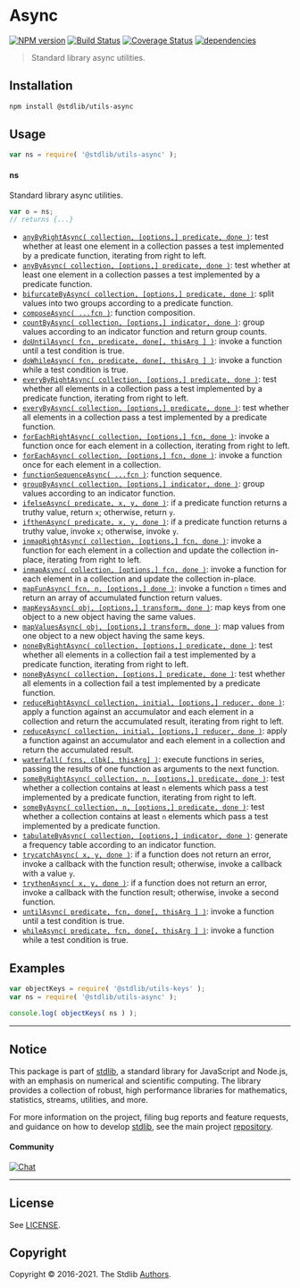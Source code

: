 <!--

@license Apache-2.0

Copyright (c) 2018 The Stdlib Authors.

Licensed under the Apache License, Version 2.0 (the "License");
you may not use this file except in compliance with the License.
You may obtain a copy of the License at

   http://www.apache.org/licenses/LICENSE-2.0

Unless required by applicable law or agreed to in writing, software
distributed under the License is distributed on an "AS IS" BASIS,
WITHOUT WARRANTIES OR CONDITIONS OF ANY KIND, either express or implied.
See the License for the specific language governing permissions and
limitations under the License.

-->

# Async

[![NPM version][npm-image]][npm-url] [![Build Status][test-image]][test-url] [![Coverage Status][coverage-image]][coverage-url] [![dependencies][dependencies-image]][dependencies-url]

> Standard library async utilities.

<section class="installation">

## Installation

```bash
npm install @stdlib/utils-async
```

</section>

<section class="usage">

## Usage

```javascript
var ns = require( '@stdlib/utils-async' );
```

#### ns

Standard library async utilities.

```javascript
var o = ns;
// returns {...}
```

<!-- <toc pattern="*"> -->

<div class="namespace-toc">

-   <span class="signature">[`anyByRightAsync( collection, [options,] predicate, done )`][@stdlib/utils/async/any-by-right]</span><span class="delimiter">: </span><span class="description">test whether at least one element in a collection passes a test implemented by a predicate function, iterating from right to left.</span>
-   <span class="signature">[`anyByAsync( collection, [options,] predicate, done )`][@stdlib/utils/async/any-by]</span><span class="delimiter">: </span><span class="description">test whether at least one element in a collection passes a test implemented by a predicate function.</span>
-   <span class="signature">[`bifurcateByAsync( collection, [options,] predicate, done )`][@stdlib/utils/async/bifurcate-by]</span><span class="delimiter">: </span><span class="description">split values into two groups according to a predicate function.</span>
-   <span class="signature">[`composeAsync( ...fcn )`][@stdlib/utils/async/compose]</span><span class="delimiter">: </span><span class="description">function composition.</span>
-   <span class="signature">[`countByAsync( collection, [options,] indicator, done )`][@stdlib/utils/async/count-by]</span><span class="delimiter">: </span><span class="description">group values according to an indicator function and return group counts.</span>
-   <span class="signature">[`doUntilAsync( fcn, predicate, done[, thisArg ] )`][@stdlib/utils/async/do-until]</span><span class="delimiter">: </span><span class="description">invoke a function until a test condition is true.</span>
-   <span class="signature">[`doWhileAsync( fcn, predicate, done[, thisArg ] )`][@stdlib/utils/async/do-while]</span><span class="delimiter">: </span><span class="description">invoke a function while a test condition is true.</span>
-   <span class="signature">[`everyByRightAsync( collection, [options,] predicate, done )`][@stdlib/utils/async/every-by-right]</span><span class="delimiter">: </span><span class="description">test whether all elements in a collection pass a test implemented by a predicate function, iterating from right to left.</span>
-   <span class="signature">[`everyByAsync( collection, [options,] predicate, done )`][@stdlib/utils/async/every-by]</span><span class="delimiter">: </span><span class="description">test whether all elements in a collection pass a test implemented by a predicate function.</span>
-   <span class="signature">[`forEachRightAsync( collection, [options,] fcn, done )`][@stdlib/utils/async/for-each-right]</span><span class="delimiter">: </span><span class="description">invoke a function once for each element in a collection, iterating from right to left.</span>
-   <span class="signature">[`forEachAsync( collection, [options,] fcn, done )`][@stdlib/utils/async/for-each]</span><span class="delimiter">: </span><span class="description">invoke a function once for each element in a collection.</span>
-   <span class="signature">[`functionSequenceAsync( ...fcn )`][@stdlib/utils/async/function-sequence]</span><span class="delimiter">: </span><span class="description">function sequence.</span>
-   <span class="signature">[`groupByAsync( collection, [options,] indicator, done )`][@stdlib/utils/async/group-by]</span><span class="delimiter">: </span><span class="description">group values according to an indicator function.</span>
-   <span class="signature">[`ifelseAsync( predicate, x, y, done )`][@stdlib/utils/async/if-else]</span><span class="delimiter">: </span><span class="description">if a predicate function returns a truthy value, return `x`; otherwise, return `y`.</span>
-   <span class="signature">[`ifthenAsync( predicate, x, y, done )`][@stdlib/utils/async/if-then]</span><span class="delimiter">: </span><span class="description">if a predicate function returns a truthy value, invoke `x`; otherwise, invoke `y`.</span>
-   <span class="signature">[`inmapRightAsync( collection, [options,] fcn, done )`][@stdlib/utils/async/inmap-right]</span><span class="delimiter">: </span><span class="description">invoke a function for each element in a collection and update the collection in-place, iterating from right to left.</span>
-   <span class="signature">[`inmapAsync( collection, [options,] fcn, done )`][@stdlib/utils/async/inmap]</span><span class="delimiter">: </span><span class="description">invoke a function for each element in a collection and update the collection in-place.</span>
-   <span class="signature">[`mapFunAsync( fcn, n, [options,] done )`][@stdlib/utils/async/map-function]</span><span class="delimiter">: </span><span class="description">invoke a function `n` times and return an array of accumulated function return values.</span>
-   <span class="signature">[`mapKeysAsync( obj, [options,] transform, done )`][@stdlib/utils/async/map-keys]</span><span class="delimiter">: </span><span class="description">map keys from one object to a new object having the same values.</span>
-   <span class="signature">[`mapValuesAsync( obj, [options,] transform, done )`][@stdlib/utils/async/map-values]</span><span class="delimiter">: </span><span class="description">map values from one object to a new object having the same keys.</span>
-   <span class="signature">[`noneByRightAsync( collection, [options,] predicate, done )`][@stdlib/utils/async/none-by-right]</span><span class="delimiter">: </span><span class="description">test whether all elements in a collection fail a test implemented by a predicate function, iterating from right to left.</span>
-   <span class="signature">[`noneByAsync( collection, [options,] predicate, done )`][@stdlib/utils/async/none-by]</span><span class="delimiter">: </span><span class="description">test whether all elements in a collection fail a test implemented by a predicate function.</span>
-   <span class="signature">[`reduceRightAsync( collection, initial, [options,] reducer, done )`][@stdlib/utils/async/reduce-right]</span><span class="delimiter">: </span><span class="description">apply a function against an accumulator and each element in a collection and return the accumulated result, iterating from right to left.</span>
-   <span class="signature">[`reduceAsync( collection, initial, [options,] reducer, done )`][@stdlib/utils/async/reduce]</span><span class="delimiter">: </span><span class="description">apply a function against an accumulator and each element in a collection and return the accumulated result.</span>
-   <span class="signature">[`waterfall( fcns, clbk[, thisArg] )`][@stdlib/utils/async/series-waterfall]</span><span class="delimiter">: </span><span class="description">execute functions in series, passing the results of one function as arguments to the next function.</span>
-   <span class="signature">[`someByRightAsync( collection, n, [options,] predicate, done )`][@stdlib/utils/async/some-by-right]</span><span class="delimiter">: </span><span class="description">test whether a collection contains at least `n` elements which pass a test implemented by a predicate function, iterating from right to left.</span>
-   <span class="signature">[`someByAsync( collection, n, [options,] predicate, done )`][@stdlib/utils/async/some-by]</span><span class="delimiter">: </span><span class="description">test whether a collection contains at least `n` elements which pass a test implemented by a predicate function.</span>
-   <span class="signature">[`tabulateByAsync( collection, [options,] indicator, done )`][@stdlib/utils/async/tabulate-by]</span><span class="delimiter">: </span><span class="description">generate a frequency table according to an indicator function.</span>
-   <span class="signature">[`trycatchAsync( x, y, done )`][@stdlib/utils/async/try-catch]</span><span class="delimiter">: </span><span class="description">if a function does not return an error, invoke a callback with the function result; otherwise, invoke a callback with a value `y`.</span>
-   <span class="signature">[`trythenAsync( x, y, done )`][@stdlib/utils/async/try-then]</span><span class="delimiter">: </span><span class="description">if a function does not return an error, invoke a callback with the function result; otherwise, invoke a second function.</span>
-   <span class="signature">[`untilAsync( predicate, fcn, done[, thisArg ] )`][@stdlib/utils/async/until]</span><span class="delimiter">: </span><span class="description">invoke a function until a test condition is true.</span>
-   <span class="signature">[`whileAsync( predicate, fcn, done[, thisArg ] )`][@stdlib/utils/async/while]</span><span class="delimiter">: </span><span class="description">invoke a function while a test condition is true.</span>

</div>

<!-- </toc> -->

</section>

<!-- /.usage -->

<section class="examples">

## Examples

<!-- TODO: better examples -->

<!-- eslint no-undef: "error" -->

```javascript
var objectKeys = require( '@stdlib/utils-keys' );
var ns = require( '@stdlib/utils-async' );

console.log( objectKeys( ns ) );
```

</section>

<!-- /.examples -->


<section class="main-repo" >

* * *

## Notice

This package is part of [stdlib][stdlib], a standard library for JavaScript and Node.js, with an emphasis on numerical and scientific computing. The library provides a collection of robust, high performance libraries for mathematics, statistics, streams, utilities, and more.

For more information on the project, filing bug reports and feature requests, and guidance on how to develop [stdlib][stdlib], see the main project [repository][stdlib].

#### Community

[![Chat][chat-image]][chat-url]

---

## License

See [LICENSE][stdlib-license].


## Copyright

Copyright &copy; 2016-2021. The Stdlib [Authors][stdlib-authors].

</section>

<!-- /.stdlib -->

<!-- Section for all links. Make sure to keep an empty line after the `section` element and another before the `/section` close. -->

<section class="links">

[npm-image]: http://img.shields.io/npm/v/@stdlib/utils-async.svg
[npm-url]: https://npmjs.org/package/@stdlib/utils-async

[test-image]: https://github.com/stdlib-js/utils-async/actions/workflows/test.yml/badge.svg
[test-url]: https://github.com/stdlib-js/utils-async/actions/workflows/test.yml

[coverage-image]: https://img.shields.io/codecov/c/github/stdlib-js/utils-async/main.svg
[coverage-url]: https://codecov.io/github/stdlib-js/utils-async?branch=main

[dependencies-image]: https://img.shields.io/david/stdlib-js/utils-async.svg
[dependencies-url]: https://david-dm.org/stdlib-js/utils-async/main

[chat-image]: https://img.shields.io/gitter/room/stdlib-js/stdlib.svg
[chat-url]: https://gitter.im/stdlib-js/stdlib/

[stdlib]: https://github.com/stdlib-js/stdlib

[stdlib-authors]: https://github.com/stdlib-js/stdlib/graphs/contributors

[stdlib-license]: https://raw.githubusercontent.com/stdlib-js/utils-async/main/LICENSE

<!-- <toc-links> -->

[@stdlib/utils/async/any-by-right]: https://github.com/stdlib-js/utils-async-any-by-right

[@stdlib/utils/async/any-by]: https://github.com/stdlib-js/utils-async-any-by

[@stdlib/utils/async/bifurcate-by]: https://github.com/stdlib-js/utils-async-bifurcate-by

[@stdlib/utils/async/compose]: https://github.com/stdlib-js/utils-async-compose

[@stdlib/utils/async/count-by]: https://github.com/stdlib-js/utils-async-count-by

[@stdlib/utils/async/do-until]: https://github.com/stdlib-js/utils-async-do-until

[@stdlib/utils/async/do-while]: https://github.com/stdlib-js/utils-async-do-while

[@stdlib/utils/async/every-by-right]: https://github.com/stdlib-js/utils-async-every-by-right

[@stdlib/utils/async/every-by]: https://github.com/stdlib-js/utils-async-every-by

[@stdlib/utils/async/for-each-right]: https://github.com/stdlib-js/utils-async-for-each-right

[@stdlib/utils/async/for-each]: https://github.com/stdlib-js/utils-async-for-each

[@stdlib/utils/async/function-sequence]: https://github.com/stdlib-js/utils-async-function-sequence

[@stdlib/utils/async/group-by]: https://github.com/stdlib-js/utils-async-group-by

[@stdlib/utils/async/if-else]: https://github.com/stdlib-js/utils-async-if-else

[@stdlib/utils/async/if-then]: https://github.com/stdlib-js/utils-async-if-then

[@stdlib/utils/async/inmap-right]: https://github.com/stdlib-js/utils-async-inmap-right

[@stdlib/utils/async/inmap]: https://github.com/stdlib-js/utils-async-inmap

[@stdlib/utils/async/map-function]: https://github.com/stdlib-js/utils-async-map-function

[@stdlib/utils/async/map-keys]: https://github.com/stdlib-js/utils-async-map-keys

[@stdlib/utils/async/map-values]: https://github.com/stdlib-js/utils-async-map-values

[@stdlib/utils/async/none-by-right]: https://github.com/stdlib-js/utils-async-none-by-right

[@stdlib/utils/async/none-by]: https://github.com/stdlib-js/utils-async-none-by

[@stdlib/utils/async/reduce-right]: https://github.com/stdlib-js/utils-async-reduce-right

[@stdlib/utils/async/reduce]: https://github.com/stdlib-js/utils-async-reduce

[@stdlib/utils/async/series-waterfall]: https://github.com/stdlib-js/utils-async-series-waterfall

[@stdlib/utils/async/some-by-right]: https://github.com/stdlib-js/utils-async-some-by-right

[@stdlib/utils/async/some-by]: https://github.com/stdlib-js/utils-async-some-by

[@stdlib/utils/async/tabulate-by]: https://github.com/stdlib-js/utils-async-tabulate-by

[@stdlib/utils/async/try-catch]: https://github.com/stdlib-js/utils-async-try-catch

[@stdlib/utils/async/try-then]: https://github.com/stdlib-js/utils-async-try-then

[@stdlib/utils/async/until]: https://github.com/stdlib-js/utils-async-until

[@stdlib/utils/async/while]: https://github.com/stdlib-js/utils-async-while

<!-- </toc-links> -->

</section>

<!-- /.links -->
